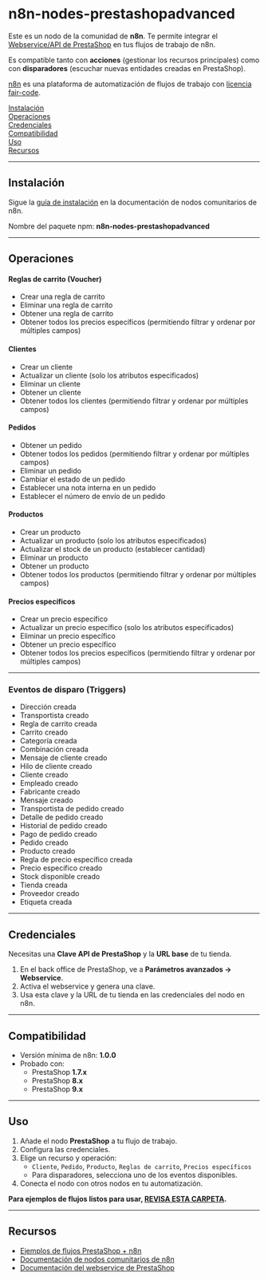 # n8n-nodes-prestashopadvanced

Este es un nodo de la comunidad de **n8n**. Te permite integrar el [Webservice/API de PrestaShop](https://www.prestashop.com/) en tus flujos de trabajo de n8n.

Es compatible tanto con **acciones** (gestionar los recursos principales) como con **disparadores** (escuchar nuevas entidades creadas en PrestaShop).

[n8n](https://n8n.io/) es una plataforma de automatización de flujos de trabajo con [licencia fair-code](https://docs.n8n.io/reference/license/).

[Instalación](#instalación)  
[Operaciones](#operaciones)  
[Credenciales](#credenciales)  
[Compatibilidad](#compatibilidad)  
[Uso](#uso)  
[Recursos](#recursos)  

---

## Instalación

Sigue la [guía de instalación](https://docs.n8n.io/integrations/community-nodes/installation/) en la documentación de nodos comunitarios de n8n.

Nombre del paquete npm: **n8n-nodes-prestashopadvanced**

---

## Operaciones

#### Reglas de carrito (Voucher)
- Crear una regla de carrito
- Eliminar una regla de carrito
- Obtener una regla de carrito
- Obtener todos los precios específicos (permitiendo filtrar y ordenar por múltiples campos)

#### Clientes
- Crear un cliente
- Actualizar un cliente (solo los atributos especificados)
- Eliminar un cliente
- Obtener un cliente
- Obtener todos los clientes (permitiendo filtrar y ordenar por múltiples campos)

#### Pedidos
- Obtener un pedido
- Obtener todos los pedidos (permitiendo filtrar y ordenar por múltiples campos)
- Eliminar un pedido
- Cambiar el estado de un pedido
- Establecer una nota interna en un pedido
- Establecer el número de envío de un pedido

#### Productos
- Crear un producto
- Actualizar un producto (solo los atributos especificados)
- Actualizar el stock de un producto (establecer cantidad)
- Eliminar un producto
- Obtener un producto
- Obtener todos los productos (permitiendo filtrar y ordenar por múltiples campos)

#### Precios específicos
- Crear un precio específico
- Actualizar un precio específico (solo los atributos especificados)
- Eliminar un precio específico
- Obtener un precio específico
- Obtener todos los precios específicos (permitiendo filtrar y ordenar por múltiples campos)

---

### Eventos de disparo (Triggers)
- Dirección creada  
- Transportista creado  
- Regla de carrito creada  
- Carrito creado  
- Categoría creada  
- Combinación creada  
- Mensaje de cliente creado  
- Hilo de cliente creado  
- Cliente creado  
- Empleado creado  
- Fabricante creado  
- Mensaje creado  
- Transportista de pedido creado  
- Detalle de pedido creado  
- Historial de pedido creado  
- Pago de pedido creado  
- Pedido creado  
- Producto creado  
- Regla de precio específico creada  
- Precio específico creado  
- Stock disponible creado  
- Tienda creada  
- Proveedor creado  
- Etiqueta creada  

---

## Credenciales

Necesitas una **Clave API de PrestaShop** y la **URL base** de tu tienda.

1. En el back office de PrestaShop, ve a **Parámetros avanzados → Webservice**.  
2. Activa el webservice y genera una clave.  
3. Usa esta clave y la URL de tu tienda en las credenciales del nodo en n8n.  

---

## Compatibilidad

- Versión mínima de n8n: **1.0.0**  
- Probado con:  
  - PrestaShop **1.7.x**  
  - PrestaShop **8.x**  
  - PrestaShop **9.x**  

---

## Uso

1. Añade el nodo **PrestaShop** a tu flujo de trabajo.  
2. Configura las credenciales.  
3. Elige un recurso y operación:  
   - `Cliente`, `Pedido`, `Producto`, `Reglas de carrito`, `Precios específicos`  
   - Para disparadores, selecciona uno de los eventos disponibles.  
4. Conecta el nodo con otros nodos en tu automatización.  

**Para ejemplos de flujos listos para usar, [REVISA ESTA CARPETA](/examples/).**

---

## Recursos

* [Ejemplos de flujos PrestaShop + n8n](/examples/)  
* [Documentación de nodos comunitarios de n8n](https://docs.n8n.io/integrations/#community-nodes)  
* [Documentación del webservice de PrestaShop](https://devdocs.prestashop-project.org/9/webservice/)  
